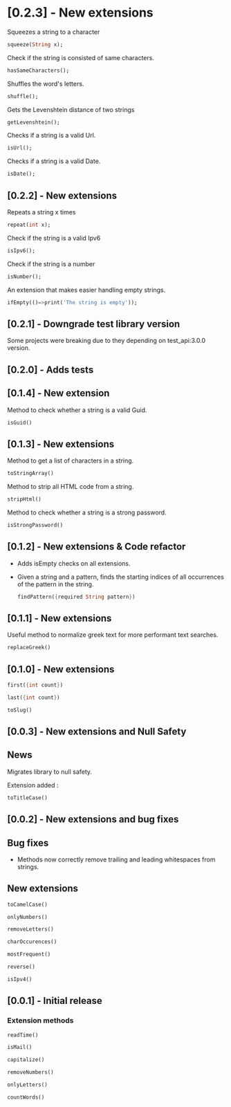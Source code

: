 # [0.2.3] - New extensions

Squeezes a string to a character

```dart
squeeze(String x);
```

Check if the string is consisted of same characters.

```dart
hasSameCharacters();
```

Shuffles the word's letters.

```dart
shuffle();
```

Gets the Levenshtein distance of two strings

```dart
getLevenshtein();
```

Checks if a string is a valid Url.

```dart
isUrl();
```

Checks if a string is a valid Date.

```dart
isDate();
```

## [0.2.2] - New extensions

Repeats a string x times

```dart
repeat(int x);
```

Check if the string is a valid Ipv6

```dart
isIpv6();
```

Check if the string is a number

```dart
isNumber();
```

An extension that makes easier handling empty strings.

```dart
ifEmpty(()=>print('The string is empty'));
```

## [0.2.1] - Downgrade test library version

Some projects were breaking due to they depending on test_api:3.0.0 version.

## [0.2.0] - Adds tests

## [0.1.4] - New extension

Method to check whether a string is a valid Guid.

```dart
isGuid()
```

## [0.1.3] - New extensions

Method to get a list of characters in a string.

```dart
toStringArray()
```

Method to strip all HTML code from a string.

```dart
stripHtml()
```

Method to check whether a string is a strong password.

```dart
isStrongPassword()
```

## [0.1.2] - New extensions & Code refactor

- Adds isEmpty checks on all extensions.

- Given a string and a pattern, finds the starting indices of all occurrences of the pattern in the string.

  ```dart
  findPattern({required String pattern})
  ```

## [0.1.1] - New extensions

Useful method to normalize greek text for more performant text searches.

```dart
replaceGreek()
```

## [0.1.0] - New extensions

```dart
first({int count})
```

```dart
last({int count})
```

```dart
toSlug()
```

## [0.0.3] - New extensions and Null Safety

## News

Migrates library to null safety.

Extension added :

```dart
toTitleCase()
```

## [0.0.2] - New extensions and bug fixes

## Bug fixes

- Methods now correctly remove trailing and leading whitespaces from strings.

## New extensions

```dart
toCamelCase()
```

```dart
onlyNumbers()
```

```dart
removeLetters()
```

```dart
charOccurences()
```

```dart
mostFrequent()
```

```dart
reverse()
```

```dart
isIpv4()
```

## [0.0.1] - Initial release

### Extension methods

```dart
readTime()
```

```dart
isMail()
```

```dart
capitalize()
```

```dart
removeNumbers()
```

```dart
onlyLetters()
```

```dart
countWords()
```
